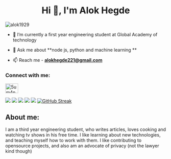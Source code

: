 
<h1 align="center">Hi 👋, I'm Alok Hegde</h1>
<p align="left"> <img src="https://komarev.com/ghpvc/?username=alok1929&label=Profile%20views&color=0e75b6&style=flat" alt="alok1929" /> </p>


- 🌱 I’m currently a first year engineering student at Global Academy of technology

- 💬 Ask me about **node js, python and machine learning **

- 📫 Reach me - **alokhegde221@gmail.com**

<h3 align="left">Connect with me:</h3>
<p align="left">

<a href="https://www.linkedin.com/in/alok-hegde-298526204/" target="blank"><img align="center" src="https://raw.githubusercontent.com/rahuldkjain/github-profile-readme-generator/master/src/images/icons/Social/linked-in-alt.svg" alt="5um4n7h" height="30" width="40" /></a>


![](https://github-profile-summary-cards.vercel.app/api/cards/profile-details?username=alok1929&theme=default) 
![](https://github-profile-summary-cards.vercel.app/api/cards/repos-per-language?username=alok1929&theme=default)
![](https://github-profile-summary-cards.vercel.app/api/cards/most-commit-language?username=alok1929&theme=default)
![](https://github-profile-summary-cards.vercel.app/api/cards/stats?username=alok1929&theme=default)
![](https://github-profile-summary-cards.vercel.app/api/cards/productive-time?username=alok1929&theme=default)
[![GitHub Streak](https://github-readme-streak-stats.herokuapp.com?user=alok1929&hide_border=true)](https://git.io/streak-stats)

## About me:

I am a third year engineering student, who writes articles, loves cooking and watching tv shows in his free time. I like learning about new technologies, and teaching myself how to work with them. I like contributing to opensource projects, and also am an advocate of privacy (not the lawyer kind though)

